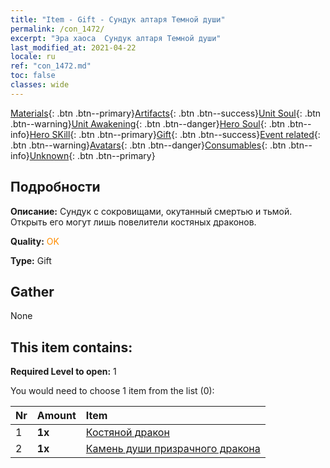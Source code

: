 ```yaml
---
title: "Item - Gift - Сундук алтаря Темной души"
permalink: /con_1472/
excerpt: "Эра хаоса  Сундук алтаря Темной души"
last_modified_at: 2021-04-22
locale: ru
ref: "con_1472.md"
toc: false
classes: wide
---
```

 [Materials](/ItemsRU/){: .btn .btn--primary}[Artifacts](/ItemsRU/Artifacts/){: .btn .btn--success}[Unit Soul](/ItemsRU/UnitSoul/){: .btn .btn--warning}[Unit Awakening](/ItemsRU/UnitAwakening/){: .btn .btn--danger}[Hero Soul](/ItemsRU/HeroSoul/){: .btn .btn--info}[Hero SKill](/ItemsRU/HeroSkill/){: .btn .btn--primary}[Gift](/ItemsRU/Gift/){: .btn .btn--success}[Event related](/ItemsRU/Events/){: .btn .btn--warning}[Avatars](/ItemsRU/Avatars/){: .btn .btn--danger}[Consumables](/ItemsRU/Consumables/){: .btn .btn--info}[Unknown](/ItemsRU/Unknown/){: .btn .btn--primary}

## Подробности
 **Описание:** Сундук с сокровищами, окутанный смертью и тьмой. Открыть его могут лишь повелители костяных драконов.

 **Quality:** <span style="color: #FF8C00">OK</span>

 **Type:** Gift

## Gather

  None

## This item contains:

 **Required Level to open:** 1

 You would need to choose 1 item from the list (0):

  | Nr | Amount |     Item    |
  |:---|:-------|:------------|
  | 1 |  **1x** | [Костяной дракон](/ru/Items/unt_214/) |  | 
  | 2 |  **1x** | [Камень души призрачного дракона](/ru/Items/unt_303/) |  | 
